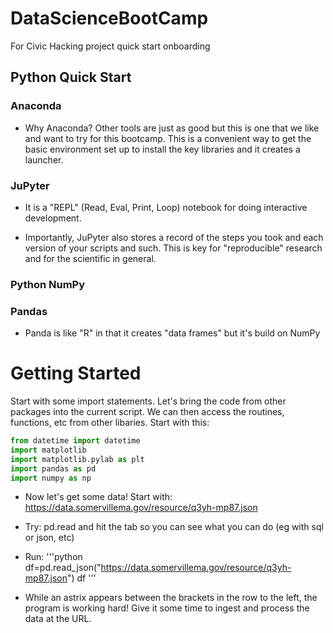 # DataScienceBootCamp
For Civic Hacking project quick start onboarding

## Python Quick Start

### Anaconda

* Why Anaconda?  Other tools are just as good but this is one that we like and want to try for this bootcamp.  This is a convenient way to get the basic environment set up to install the key libraries and it creates a launcher.  

### JuPyter

* It is a "REPL" (Read, Eval, Print, Loop) notebook for doing interactive development. 

* Importantly, JuPyter also stores a record of the steps you took and each version of your scripts and such.  This is key for "reproducible" research and for the scientific in general.  

### Python NumPy

### Pandas 

* Panda is like "R" in that it creates "data frames" but it's build on NumPy

# Getting Started

Start with some import statements.  Let's bring the code from other packages into the current script.  We can then access the routines, functions, etc from other libaries.  Start with this:

```python
from datetime import datetime
import matplotlib
import matplotlib.pylab as plt
import pandas as pd
import numpy as np
```

* Now let's get some data!  Start with: https://data.somervillema.gov/resource/q3yh-mp87.json 

* Try: pd.read and hit the tab so you can see what you can do (eg with sql or json, etc)

* Run: 
'''python
df=pd.read_json("https://data.somervillema.gov/resource/q3yh-mp87.json")
df
'''
* While an astrix appears between the brackets in the row to the left, the program is working hard!  Give it some time to ingest and process the data at the URL.  


